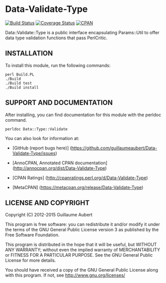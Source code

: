 Data-Validate-Type
==================

[![Build Status](https://travis-ci.org/guillaumeaubert/Data-Validate-Type.svg?branch=master)](https://travis-ci.org/guillaumeaubert/Data-Validate-Type)
[![Coverage Status](https://coveralls.io/repos/guillaumeaubert/Data-Validate-Type/badge.svg?branch=master)](https://coveralls.io/r/guillaumeaubert/Data-Validate-Type?branch=master)
[![CPAN](https://img.shields.io/cpan/v/Data-Validate-Type.svg)](https://metacpan.org/release/Data-Validate-Type)

Data::Validate::Type is a public interface encapsulating Params::Util to offer
data type validation functions that pass PerlCritic.


INSTALLATION
------------

To install this module, run the following commands:

	perl Build.PL
	./Build
	./Build test
	./Build install


SUPPORT AND DOCUMENTATION
-------------------------

After installing, you can find documentation for this module with the
perldoc command.

	perldoc Data::Type::Validate


You can also look for information at:

 * [GitHub (report bugs here)]
   (https://github.com/guillaumeaubert/Data-Validate-Type/issues)

 * [AnnoCPAN, Annotated CPAN documentation]
   (http://annocpan.org/dist/Data-Validate-Type)

 * [CPAN Ratings]
   (http://cpanratings.perl.org/d/Data-Validate-Type)

 * [MetaCPAN]
   (https://metacpan.org/release/Data-Validate-Type)


LICENSE AND COPYRIGHT
---------------------

Copyright (C) 2012-2015 Guillaume Aubert

This program is free software: you can redistribute it and/or modify it under
the terms of the GNU General Public License version 3 as published by the Free
Software Foundation.

This program is distributed in the hope that it will be useful, but WITHOUT ANY
WARRANTY; without even the implied warranty of MERCHANTABILITY or FITNESS FOR A
PARTICULAR PURPOSE. See the GNU General Public License for more details.

You should have received a copy of the GNU General Public License along with
this program. If not, see http://www.gnu.org/licenses/

